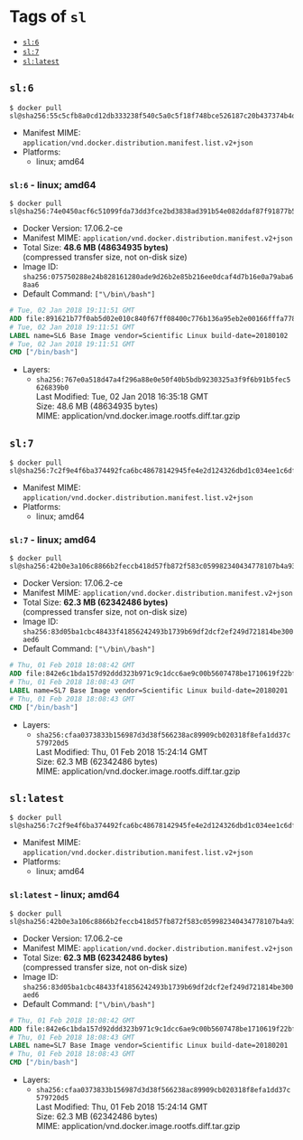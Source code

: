 <!-- THIS FILE IS GENERATED VIA './update-remote.sh' -->

# Tags of `sl`

-	[`sl:6`](#sl6)
-	[`sl:7`](#sl7)
-	[`sl:latest`](#sllatest)

## `sl:6`

```console
$ docker pull sl@sha256:55c5cfb8a0cd12db333238f540c5a0c5f18f748bce526187c20b437374b4d73e
```

-	Manifest MIME: `application/vnd.docker.distribution.manifest.list.v2+json`
-	Platforms:
	-	linux; amd64

### `sl:6` - linux; amd64

```console
$ docker pull sl@sha256:74e0450acf6c51099fda73dd3fce2bd3838ad391b54e082ddaf87f91877b57f5
```

-	Docker Version: 17.06.2-ce
-	Manifest MIME: `application/vnd.docker.distribution.manifest.v2+json`
-	Total Size: **48.6 MB (48634935 bytes)**  
	(compressed transfer size, not on-disk size)
-	Image ID: `sha256:075750288e24b828161280ade9d26b2e85b216ee0dcaf4d7b16e0a79aba68aa6`
-	Default Command: `["\/bin\/bash"]`

```dockerfile
# Tue, 02 Jan 2018 19:11:51 GMT
ADD file:891621b77f0ab5d02e010c840f67ff08400c776b136a95eb2e00166fffa778cb in / 
# Tue, 02 Jan 2018 19:11:51 GMT
LABEL name=SL6 Base Image vendor=Scientific Linux build-date=20180102
# Tue, 02 Jan 2018 19:11:51 GMT
CMD ["/bin/bash"]
```

-	Layers:
	-	`sha256:767e0a518d47a4f296a88e0e50f40b5bdb9230325a3f9f6b91b5fec5626839b0`  
		Last Modified: Tue, 02 Jan 2018 16:35:18 GMT  
		Size: 48.6 MB (48634935 bytes)  
		MIME: application/vnd.docker.image.rootfs.diff.tar.gzip

## `sl:7`

```console
$ docker pull sl@sha256:7c2f9e4f6ba374492fca6bc48678142945fe4e2d124326dbd1c034ee1c6df9be
```

-	Manifest MIME: `application/vnd.docker.distribution.manifest.list.v2+json`
-	Platforms:
	-	linux; amd64

### `sl:7` - linux; amd64

```console
$ docker pull sl@sha256:42b0e3a106c8866b2feccb418d57fb872f583c059982340434778107b4a937aa
```

-	Docker Version: 17.06.2-ce
-	Manifest MIME: `application/vnd.docker.distribution.manifest.v2+json`
-	Total Size: **62.3 MB (62342486 bytes)**  
	(compressed transfer size, not on-disk size)
-	Image ID: `sha256:83d05ba1cbc48433f41856242493b1739b69df2dcf2ef249d721814be300aed6`
-	Default Command: `["\/bin\/bash"]`

```dockerfile
# Thu, 01 Feb 2018 18:08:42 GMT
ADD file:842e6c1bda157d92ddd323b971c9c1dcc6ae9c00b5607478be1710619f22bfea in / 
# Thu, 01 Feb 2018 18:08:43 GMT
LABEL name=SL7 Base Image vendor=Scientific Linux build-date=20180201
# Thu, 01 Feb 2018 18:08:43 GMT
CMD ["/bin/bash"]
```

-	Layers:
	-	`sha256:cfaa0373833b156987d3d38f566238ac89909cb020318f8efa1dd37c579720d5`  
		Last Modified: Thu, 01 Feb 2018 15:24:14 GMT  
		Size: 62.3 MB (62342486 bytes)  
		MIME: application/vnd.docker.image.rootfs.diff.tar.gzip

## `sl:latest`

```console
$ docker pull sl@sha256:7c2f9e4f6ba374492fca6bc48678142945fe4e2d124326dbd1c034ee1c6df9be
```

-	Manifest MIME: `application/vnd.docker.distribution.manifest.list.v2+json`
-	Platforms:
	-	linux; amd64

### `sl:latest` - linux; amd64

```console
$ docker pull sl@sha256:42b0e3a106c8866b2feccb418d57fb872f583c059982340434778107b4a937aa
```

-	Docker Version: 17.06.2-ce
-	Manifest MIME: `application/vnd.docker.distribution.manifest.v2+json`
-	Total Size: **62.3 MB (62342486 bytes)**  
	(compressed transfer size, not on-disk size)
-	Image ID: `sha256:83d05ba1cbc48433f41856242493b1739b69df2dcf2ef249d721814be300aed6`
-	Default Command: `["\/bin\/bash"]`

```dockerfile
# Thu, 01 Feb 2018 18:08:42 GMT
ADD file:842e6c1bda157d92ddd323b971c9c1dcc6ae9c00b5607478be1710619f22bfea in / 
# Thu, 01 Feb 2018 18:08:43 GMT
LABEL name=SL7 Base Image vendor=Scientific Linux build-date=20180201
# Thu, 01 Feb 2018 18:08:43 GMT
CMD ["/bin/bash"]
```

-	Layers:
	-	`sha256:cfaa0373833b156987d3d38f566238ac89909cb020318f8efa1dd37c579720d5`  
		Last Modified: Thu, 01 Feb 2018 15:24:14 GMT  
		Size: 62.3 MB (62342486 bytes)  
		MIME: application/vnd.docker.image.rootfs.diff.tar.gzip
